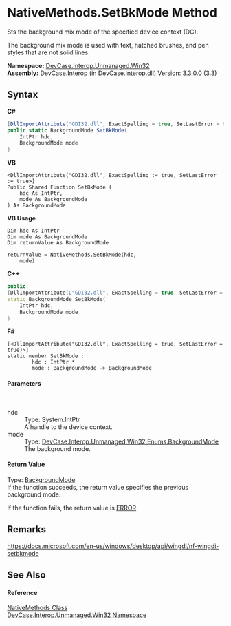 # NativeMethods.SetBkMode Method 
 

Sts the background mix mode of the specified device context (DC). 

 The background mix mode is used with text, hatched brushes, and pen styles that are not solid lines.

**Namespace:**&nbsp;<a href="N_DevCase_Interop_Unmanaged_Win32">DevCase.Interop.Unmanaged.Win32</a><br />**Assembly:**&nbsp;DevCase.Interop (in DevCase.Interop.dll) Version: 3.3.0.0 (3.3)

## Syntax

**C#**<br />
``` C#
[DllImportAttribute("GDI32.dll", ExactSpelling = true, SetLastError = true)]
public static BackgroundMode SetBkMode(
	IntPtr hdc,
	BackgroundMode mode
)
```

**VB**<br />
``` VB
<DllImportAttribute("GDI32.dll", ExactSpelling := true, SetLastError := true>]
Public Shared Function SetBkMode ( 
	hdc As IntPtr,
	mode As BackgroundMode
) As BackgroundMode
```

**VB Usage**<br />
``` VB Usage
Dim hdc As IntPtr
Dim mode As BackgroundMode
Dim returnValue As BackgroundMode

returnValue = NativeMethods.SetBkMode(hdc, 
	mode)
```

**C++**<br />
``` C++
public:
[DllImportAttribute(L"GDI32.dll", ExactSpelling = true, SetLastError = true)]
static BackgroundMode SetBkMode(
	IntPtr hdc, 
	BackgroundMode mode
)
```

**F#**<br />
``` F#
[<DllImportAttribute("GDI32.dll", ExactSpelling = true, SetLastError = true)>]
static member SetBkMode : 
        hdc : IntPtr * 
        mode : BackgroundMode -> BackgroundMode 

```


#### Parameters
&nbsp;<dl><dt>hdc</dt><dd>Type: System.IntPtr<br />A handle to the device context.</dd><dt>mode</dt><dd>Type: <a href="T_DevCase_Interop_Unmanaged_Win32_Enums_BackgroundMode">DevCase.Interop.Unmanaged.Win32.Enums.BackgroundMode</a><br />The background mode.</dd></dl>

#### Return Value
Type: <a href="T_DevCase_Interop_Unmanaged_Win32_Enums_BackgroundMode">BackgroundMode</a><br />If the function succeeds, the return value specifies the previous background mode. 

 If the function fails, the return value is <a href="T_DevCase_Interop_Unmanaged_Win32_Enums_BackgroundMode">ERROR</a>.

## Remarks
<a href="https://docs.microsoft.com/en-us/windows/desktop/api/wingdi/nf-wingdi-setbkmode" target="_blank">https://docs.microsoft.com/en-us/windows/desktop/api/wingdi/nf-wingdi-setbkmode</a>

## See Also


#### Reference
<a href="T_DevCase_Interop_Unmanaged_Win32_NativeMethods">NativeMethods Class</a><br /><a href="N_DevCase_Interop_Unmanaged_Win32">DevCase.Interop.Unmanaged.Win32 Namespace</a><br />